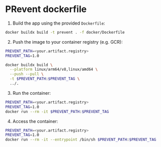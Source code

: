 # PRevent dockerfile

1. Build the app using the provided `Dockerfile`:

```bash
docker buildx build -t prevent . -f docker/Dockerfile
```

2. Push the image to your container registry (e.g. GCR):

```bash
PREVENT_PATH=<your.artifact.registry>
PREVENT_TAG=1.0

docker buildx build \
  --platform linux/arm64/v8,linux/amd64 \
  --push --pull \
  -t $PREVENT_PATH:$PREVENT_TAG \
  ../.
```

3. Run the container:

```bash
PREVENT_PATH=<your.artifact.registry>
PREVENT_TAG=1.0
docker run --rm -it $PREVENT_PATH:$PREVENT_TAG
```

4. Access the container:

```bash
PREVENT_PATH=<your.artifact.registry>
PREVENT_TAG=1.0
docker run --rm -it --entrypoint /bin/sh $PREVENT_PATH:$PREVENT_TAG
```

